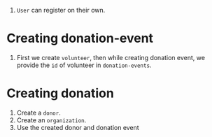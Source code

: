 1. `User` can register on their own.



# Creating donation-event

1. First we create `volunteer`, then while creating donation event, we provide the `id` of volunteer in `donation-events`.

# Creating donation

1. Create a `donor`.
2. Create an `organization`.
2. Use the created donor and donation event